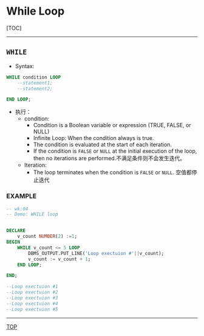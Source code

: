 # While Loop

[TOC]

---

## `WHILE`

- Syntax:

```sql
WHILE condition LOOP
    --statement1;
    --statement2;

END LOOP;
```

- 执行：
  - condition:
    - Condition is a Boolean variable or expression (TRUE, FALSE, or NULL)
    - Infinite Loop: When the condition always is true.
    - The condition is evaluated at the start of each iteration.
    - If the condition is `FALSE` or `NULL` at the initial execution of the loop, then no iterations are performed.不满足条件则不会发生迭代。
  - Iteration:
    - The loop terminates when the condition is `FALSE` or `NULL`. 空值都停止迭代

### EXAMPLE

```sql
-- wk:04
-- Demo: WHILE loop


DECLARE
    v_count NUMBER(2) :=1;
BEGIN
    WHILE v_count <= 5 LOOP
        DBMS_OUTPUT.PUT_LINE('Loop exectuion #'||v_count);
        v_count := v_count + 1;
    END LOOP;

END;

--Loop exectuion #1
--Loop exectuion #2
--Loop exectuion #3
--Loop exectuion #4
--Loop exectuion #5

```

---

[TOP](#while-loop)
